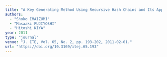 ```yaml
---
title: "A Key Generating Method Using Recursive Hash Chains and Its Applications for Multi-Dimensionally Hierarchical Access Control"
authors:
  - "Shoko IMAIZUMI"
  - "Masaaki FUJIYOSHI"
  - "Hitoshi KIYA"
year: 2011
type: "journal"
venue: "J. ITE, Vol. 65, No. 2, pp. 193-202, 2011-02-01."
url: "https://doi.org/10.3169/itej.65.193"
---
```

